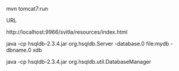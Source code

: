 

mvn tomcat7:run


URL

http://localhost:9966/svitla/resources/index.html

java -cp hsqldb-2.3.4.jar org.hsqldb.Server -database.0 file:mydb -dbname.0 xdb


java -cp hsqldb-2.3.4.jar org.hsqldb.util.DatabaseManager